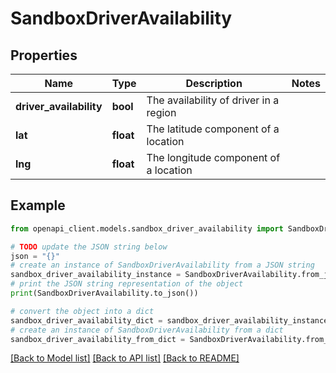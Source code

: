 # SandboxDriverAvailability


## Properties

Name | Type | Description | Notes
------------ | ------------- | ------------- | -------------
**driver_availability** | **bool** | The availability of driver in a region | 
**lat** | **float** | The latitude component of a location | 
**lng** | **float** | The longitude component of a location | 

## Example

```python
from openapi_client.models.sandbox_driver_availability import SandboxDriverAvailability

# TODO update the JSON string below
json = "{}"
# create an instance of SandboxDriverAvailability from a JSON string
sandbox_driver_availability_instance = SandboxDriverAvailability.from_json(json)
# print the JSON string representation of the object
print(SandboxDriverAvailability.to_json())

# convert the object into a dict
sandbox_driver_availability_dict = sandbox_driver_availability_instance.to_dict()
# create an instance of SandboxDriverAvailability from a dict
sandbox_driver_availability_from_dict = SandboxDriverAvailability.from_dict(sandbox_driver_availability_dict)
```
[[Back to Model list]](../README.md#documentation-for-models) [[Back to API list]](../README.md#documentation-for-api-endpoints) [[Back to README]](../README.md)


